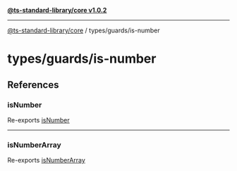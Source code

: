 [**@ts-standard-library/core v1.0.2**](../../../README.md)

***

[@ts-standard-library/core](../../../modules.md) / types/guards/is-number

# types/guards/is-number

## References

### isNumber

Re-exports [isNumber](functions/isNumber.md)

***

### isNumberArray

Re-exports [isNumberArray](functions/isNumberArray.md)
